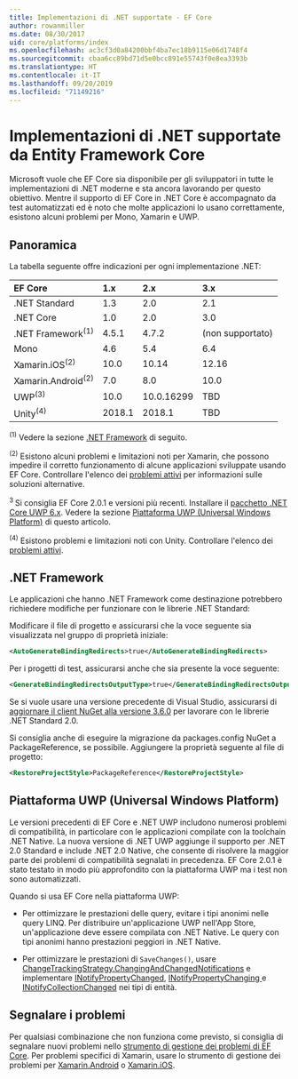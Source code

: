 ```yaml
---
title: Implementazioni di .NET supportate - EF Core
author: rowanmiller
ms.date: 08/30/2017
uid: core/platforms/index
ms.openlocfilehash: ac3cf3d0a84200bbf4ba7ec18b9115e06d1748f4
ms.sourcegitcommit: cbaa6cc89bd71d5e0bcc891e55743f0e8ea3393b
ms.translationtype: HT
ms.contentlocale: it-IT
ms.lasthandoff: 09/20/2019
ms.locfileid: "71149216"
---
```

# <a name="net-implementations-supported-by-ef-core"></a>Implementazioni di .NET supportate da Entity Framework Core

Microsoft vuole che EF Core sia disponibile per gli sviluppatori in tutte le implementazioni di .NET moderne e sta ancora lavorando per questo obiettivo. Mentre il supporto di EF Core in .NET Core è accompagnato da test automatizzati ed è noto che molte applicazioni lo usano correttamente, esistono alcuni problemi per Mono, Xamarin e UWP.

## <a name="overview"></a>Panoramica

La tabella seguente offre indicazioni per ogni implementazione .NET:

| EF Core                       | 1.x    | 2.x        | 3.x             |
|:------------------------------|:-------|:-----------|:----------------|
| .NET Standard                 | 1.3    | 2.0        | 2.1             |
| .NET Core                     | 1.0    | 2.0        | 3.0             |
| .NET Framework<sup>(1)</sup>  | 4.5.1  | 4.7.2      | (non supportato) |
| Mono                          | 4.6    | 5.4        | 6.4             |
| Xamarin.iOS<sup>(2)</sup>     | 10.0   | 10.14      | 12.16           |
| Xamarin.Android<sup>(2)</sup> | 7.0    | 8.0        | 10.0            |
| UWP<sup>(3)</sup>             | 10.0   | 10.0.16299 | TBD             |
| Unity<sup>(4)</sup>           | 2018.1 | 2018.1     | TBD             |

<sup>(1)</sup> Vedere la sezione [.NET Framework](#net-framework) di seguito.

<sup>(2)</sup> Esistono alcuni problemi e limitazioni noti per Xamarin, che possono impedire il corretto funzionamento di alcune applicazioni sviluppate usando EF Core. Controllare l'elenco dei [problemi attivi](https://github.com/aspnet/entityframeworkCore/issues?q=is%3Aopen+is%3Aissue+label%3Aarea-xamarin) per informazioni sulle soluzioni alternative.

<sup>3 </sup> Si consiglia EF Core 2.0.1 e versioni più recenti. Installare il [pacchetto .NET Core UWP 6.x](https://www.nuget.org/packages/Microsoft.NETCore.UniversalWindowsPlatform/). Vedere la sezione [Piattaforma UWP (Universal Windows Platform)](#universal-windows-platform) di questo articolo.

<sup>(4)</sup> Esistono problemi e limitazioni noti con Unity. Controllare l'elenco dei [problemi attivi](https://github.com/aspnet/entityframeworkCore/issues?q=is%3Aopen+is%3Aissue+label%3Aarea-unity).

## <a name="net-framework"></a>.NET Framework

Le applicazioni che hanno .NET Framework come destinazione potrebbero richiedere modifiche per funzionare con le librerie .NET Standard:

Modificare il file di progetto e assicurarsi che la voce seguente sia visualizzata nel gruppo di proprietà iniziale:

``` xml
<AutoGenerateBindingRedirects>true</AutoGenerateBindingRedirects>
```

Per i progetti di test, assicurarsi anche che sia presente la voce seguente:

``` xml
<GenerateBindingRedirectsOutputType>true</GenerateBindingRedirectsOutputType>
```

Se si vuole usare una versione precedente di Visual Studio, assicurarsi di [aggiornare il client NuGet alla versione 3.6.0](https://www.nuget.org/downloads) per lavorare con le librerie .NET Standard 2.0.

Si consiglia anche di eseguire la migrazione da packages.config NuGet a PackageReference, se possibile. Aggiungere la proprietà seguente al file di progetto:

``` xml
<RestoreProjectStyle>PackageReference</RestoreProjectStyle>
```

## <a name="universal-windows-platform"></a>Piattaforma UWP (Universal Windows Platform)

Le versioni precedenti di EF Core e .NET UWP includono numerosi problemi di compatibilità, in particolare con le applicazioni compilate con la toolchain .NET Native. La nuova versione di .NET UWP aggiunge il supporto per .NET 2.0 Standard e include .NET 2.0 Native, che consente di risolvere la maggior parte dei problemi di compatibilità segnalati in precedenza. EF Core 2.0.1 è stato testato in modo più approfondito con la piattaforma UWP ma i test non sono automatizzati.

Quando si usa EF Core nella piattaforma UWP:

* Per ottimizzare le prestazioni delle query, evitare i tipi anonimi nelle query LINQ. Per distribuire un'applicazione UWP nell'App Store, un'applicazione deve essere compilata con .NET Native. Le query con tipi anonimi hanno prestazioni peggiori in .NET Native.

* Per ottimizzare le prestazioni di `SaveChanges()`, usare [ChangeTrackingStrategy.ChangingAndChangedNotifications](/dotnet/api/microsoft.entityframeworkcore.changetrackingstrategy) e implementare [INotifyPropertyChanged](https://msdn.microsoft.com/library/system.componentmodel.inotifypropertychanged.aspx), [INotifyPropertyChanging ](https://msdn.microsoft.com/library/system.componentmodel.inotifypropertychanging.aspx) e [INotifyCollectionChanged](https://msdn.microsoft.com/library/system.collections.specialized.inotifycollectionchanged.aspx) nei tipi di entità.

## <a name="report-issues"></a>Segnalare i problemi

Per qualsiasi combinazione che non funziona come previsto, si consiglia di segnalare nuovi problemi nello [strumento di gestione dei problemi di EF Core](https://github.com/aspnet/entityframeworkcore/issues/new). Per problemi specifici di Xamarin, usare lo strumento di gestione dei problemi per [Xamarin.Android](https://github.com/xamarin/xamarin-android/issues/new) o [Xamarin.iOS](https://github.com/xamarin/xamarin-macios/issues/new).
